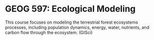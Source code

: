 # GEOG 597: Ecological Modeling

This course focuses on modeling the terrestrial forest ecosystems processes, including population dynamics, energy, water, nutrients, and carbon flow through the ecosystem. (GISci)